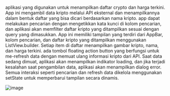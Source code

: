 aplikasi yang digunakan untuk menampilkan daftar crypto dan harga terkini. App ini mengambil data kripto melalui API eksternal dan menampilkannya dalam bentuk daftar yang bisa dicari berdasarkan nama kripto. app dapat melakukan pencarian dengan mengetikkan kata kunci di kolom pencarian, dan aplikasi akan memfilter daftar kripto yang ditampilkan sesuai dengan query yang dimasukkan. App ini memiliki tampilan yang terdiri dari AppBar, kolom pencarian, dan daftar kripto yang ditampilkan menggunakan ListView.builder. Setiap item di daftar menampilkan gambar kripto, nama, dan harga terkini. ada tombol floating action button yang berfungsi untuk me-refresh data dengan memuat ulang informasi kripto dari API. Saat data sedang dimuat, aplikasi akan menampilkan indikator loading, dan jika terjadi kesalahan saat pengambilan data, aplikasi akan menampilkan dialog error. Semua interaksi seperti pencarian dan refresh data dikelola menggunakan setState untuk memperbarui tampilan secara dinamis.


![image](https://github.com/user-attachments/assets/e1139e83-f809-43a1-8d45-1801ffe24164)
